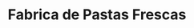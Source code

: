 ---
title: "Fabrica de Pastas Frescas"
url: /ciudad-autonoma-de-buenos-aires/fabrica-de-pastas-frescas/
shop: general
---